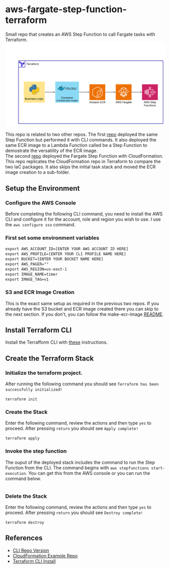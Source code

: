 # aws-fargate-step-function-terraform
Small repo that creates an AWS Step Function to call Fargate tasks with Terraform.
![image](Fargate-Step-Function-TF.png)

This repo is related to two other repos. The first [repo](https://github.com/daniel-fudge/aws-fargate-step-function-demo) 
deployed the same Step Function but performed it with CLI commands. It also deployed the 
same ECR image to a Lambda Function called be a Step Function to demostrate the 
versatility of the ECR image.   
The second [repo](https://github.com/daniel-fudge/aws-fargate-step-function-cloud-formation) 
deployed the Fargate Step Function with CloudFormation.    
This repo replicates the CloudFormation repo in Terraform to compare the two IaC packages. 
It also skips the initial task stack and moved the ECR image creation to a sub-folder. 

## Setup the Environment
### Configure the AWS Console
Before completing the following CLI command, you need to install the AWS CLI and configure 
it for the account, role and region you wish to use. I use the `aws configure sso` command.

### First set some environment variables
```shell
export AWS_ACCOUNT_ID=[ENTER YOUR AWS ACCOUNT ID HERE]
export AWS_PROFILE=[ENTER YOUR CLI PROFILE NAME HERE]
export BUCKET=[ENTER YOUR BUCKET NAME HERE]
export AWS_PAGER=""
export AWS_REGION=us-east-1
export IMAGE_NAME=timer
export IMAGE_TAG=v1
```

### S3 and ECR Image Creation
This is the exact same setup as required in the previous two repos. If you already have 
the S3 bucket and ECR image created there you can skip to the next section. If you don't, 
you can follow the make-ecr-image [README](make-ecr-image/README.md). 

## Install Terraform CLI
Install the Terrafform CLI with [these](https://developer.hashicorp.com/terraform/tutorials/aws-get-started/install-cli) 
instructions.

## Create the Terraform Stack
### Initialize the terraform project. 
After running the following command you should see `Terraform has been successfully initialized!`
```shell
terraform init
```

### Create the Stack 
Enter the following command, review the actions and then type `yes` to proceed. After 
pressing `return` you should see `Apply complete!`
```shell
terraform apply
```

### Invoke the step function
The ouput of the deployed stack includes the command to run the Step Function from the 
CLI. The command begins with `aws stepfunctions start-execution`. You can get this from 
the AWS console or you can run the command below.

```shell

```

### Delete the Stack
Enter the following command, review the actions and then type `yes` to proceed. After 
pressing `return` you should see `Destroy complete!`
```shell
terraform destroy
```

## References
 - [CLI Repo Version](https://github.com/daniel-fudge/aws-fargate-step-function-demo)    
 - [CloudFormation Example Repo](https://github.com/nathanpeck/aws-cloudformation-fargate)    
 - [Terraform CLI Install](https://developer.hashicorp.com/terraform/tutorials/aws-get-started/install-cli)    
